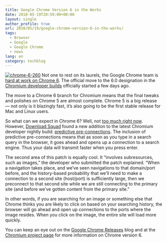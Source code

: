 ```yaml
---
title: Google Chrome Version 6 in the Works
date: 2010-05-19T20:59:00+00:00
layout: single
author_profile: true
url: 2010/05/19/google-chrome-version-6-in-the-works/
tags:
  - Browser
  - Google
  - Google Chrome
  - news
lang: en
category: techblog
---
```

[![chrome-6-260](http://lh5.ggpht.com/_vaUVXcmC3OI/S_RKGGMIBGI/AAAAAAAACQ0/cG2lWFS3JW8/chrome-6-260_thumb%5B1%5D.jpg?imgmax=800 "chrome-6-260")](http://lh6.ggpht.com/_vaUVXcmC3OI/S_RKDfvY5gI/AAAAAAAACQw/b7eLipqVPgw/s1600-h/chrome-6-260%5B3%5D.jpg) Not one to rest on its laurels, the Google Chrome team is [hard at work on Chrome 6](http://news.cnet.com/8301-30685_3-20005224-264.html?part=rss&subj=news&tag=2547-1_3-0-20). The official move to the 6.0 designation in the [Chromium developer builds](http://build.chromium.org/buildbot/snapshots/) officially started a few days ago. 

The move to a Chrome 6 branch for Chromium means that the final tweaks and polishes on Chrome 5 are almost complete. Chrome 5 is a big release — not only is it blazingly fast, it’s also going to be the first stable release for Mac and Linux users. 

So what can we expect in Chrome 6? Well, not [too much right now](http://googlechromereleases.blogspot.com/2010/05/dev-channel-update_14.html). However, [Download Squad](http://www.downloadsquad.com/2010/05/18/dns-pre-resolution-is-weak-chrome-goes-one-step-further-and-pre/) found a new addition to the latest Chromium developer nightly build: [predictive pre-connections](http://src.chromium.org/viewvc/chrome?view=rev&revision=47479). The inclusion of predictive pre-connections means that as soon as you type in a search query in the browser, it goes ahead and opens up a connection to a search engine. Thus your data will transmit faster when you press enter. 

The second area of this patch is equally cool. It “involves subresources, such as images,” the developer who submitted the patch explained. “When a navigation takes place, and we’ve seen navigations to that domain/port before, and the history-based probability that we’ll need to make a connection to a second site (host/port) is sufficiently large, then we preconnect to that second site while we are still connecting to the primary site (and before we’ve gotten content from the primary site.” 

In other words, if you are searching for an image or something else that Chrome thinks you are likely to click on based on your searching history, the browser will go ahead and open up connections to the ports where the image resides. When you click on the image, the entire site will load more quickly. 

You can keep an eye out on the [Google Chrome Releases](http://googlechromereleases.blogspot.com/) blog and at the [Chromium project page](http://www.chromium.org/Home) for more information on Chrome version 6.